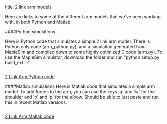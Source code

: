 title: 2 link arm models

Here are links to some of the different arm models that we've been working with, in both Python and Matlab.

####Python simulations

Here is Python code that simulates a simple 2 link arm model.
There is Python only code (arm_python.py), and a simulation generated from MapleSim and compiled down to some highly optimized C code (arm.py). To use the MapleSim simulator, download the folder and run 
"python setup.py build_ext -i". 

<img scr="http://compneuro.uwaterloo.ca/files/2linkarm.png">

[2 Link Arm Python code](https://github.com/studywolf/blog/tree/master/OSC/Arms/TwoLinkArm)


####Matlab simulations
Here is Matlab code that simulates a simple arm model.
To add forces to the arm, you can use the keys 'q' and 'w' for the shoulder and 'o' and 'p' for the elbow.
Should be able to just paste and run this in recent Matlab versions.

<img scr="http://compneuro.uwaterloo.ca/files/2linkarmmatlab.png">

[2 Link Arm Matlab code](http://compneuro.uwaterloo.ca/files/2linkarm-matlabcode.m)

